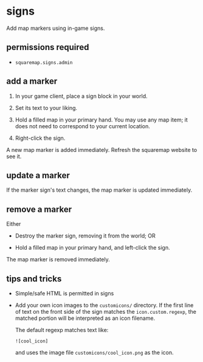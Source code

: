 # signs

Add map markers using in-game signs.

## permissions required

* `squaremap.signs.admin`

## add a marker

1. In your game client, place a sign block in your world.

2. Set its text to your liking.

3. Hold a filled map in your primary hand. You may use any map item; it does not need to correspond to your current location.

4. Right-click the sign.

A new map marker is added immediately. Refresh the squaremap website to see it.

## update a marker

If the marker sign's text changes, the map marker is updated immediately.

## remove a marker

Either

* Destroy the marker sign, removing it from the world; OR

* Hold a filled map in your primary hand, and left-click the sign.

The map marker is removed immediately.

## tips and tricks

* Simple/safe HTML is permitted in signs

* Add your own icon images to the `customicons/` directory. If the first line of text on the front side of the sign matches the `icon.custom.regexp`, the matched portion will be interpreted as an icon filename.

  The default regexp matches text like:

  ```
  ![cool_icon]
  ```

  and uses the image file `customicons/cool_icon.png` as the icon.
